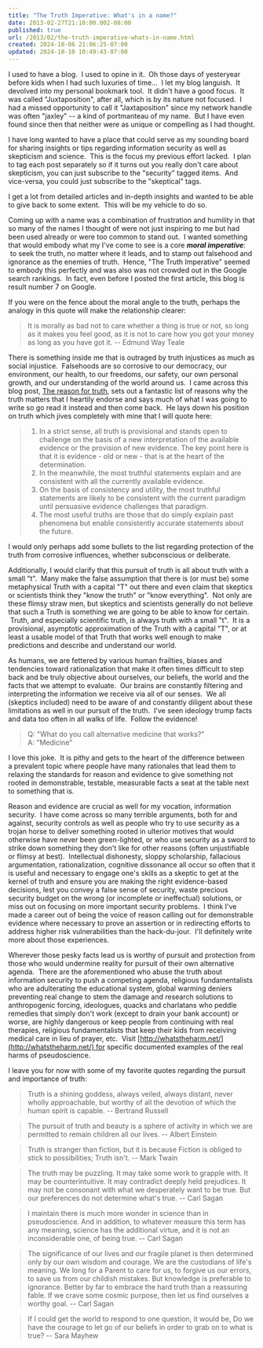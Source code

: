 ```yaml
---
title: "The Truth Imperative: What's in a name?"
date: 2013-02-27T21:10:00.002-08:00
published: true
url: /2013/02/the-truth-imperative-whats-in-name.html
created: 2024-10-06 21:06:25-07:00
updated: 2024-10-10 10:49:43-07:00
---
```


I used to have a blog.  I used to opine in it.  Oh those days of yesteryear before kids when I had such luxuries of time...  I let my blog languish.  It devolved into my personal bookmark tool.  It didn't have a good focus.  It was called "Juxtaposition", after all, which is by its nature not focused.  I had a missed opportunity to call it "Jaxtaposition" since my network handle was often "jaxley" -- a kind of portmanteau of my name.  But I have even found since then that neither were as unique or compelling as I had thought.  
  
I have long wanted to have a place that could serve as my sounding board for sharing insights or tips regarding information security as well as skepticism and science.  This is the focus my previous effort lacked.  I plan to tag each post separately so if it turns out you really don't care about skepticism, you can just subscribe to the "security" tagged items.  And vice-versa, you could just subscribe to the "skeptical" tags.  
  
I get a lot from detailed articles and in-depth insights and wanted to be able to give back to some extent.  This will be my vehicle to do so.  
  
Coming up with a name was a combination of frustration and humility in that so many of the names I thought of were not just inspiring to me but had been used already or were too common to stand out.  I wanted something that would embody what my I've come to see is a core _**moral imperative**_:  to seek the truth, no matter where it leads, and to stamp out falsehood and ignorance as the enemies of truth.  Hence, "The Truth Imperative" seemed to embody this perfectly and was also was not crowded out in the Google search rankings.  In fact, even before I posted the first article, this blog is result number 7 on Google.  
  
If you were on the fence about the moral angle to the truth, perhaps the analogy in this quote will make the relationship clearer:  

> It is morally as bad not to care whether a thing is true or not, so long as it makes you feel good, as it is not to care how you got your money as long as you have got it. -- Edmund Way Teale

There is something inside me that is outraged by truth injustices as much as social injustice.  Falsehoods are so corrosive to our democracy, our environment, our health, to our freedoms, our safety, our own personal growth, and our understanding of the world around us.  I came across this blog post, [The reason for truth](http://www.rogerdarlington.me.uk/truth.html), sets out a fantastic list of reasons why the truth matters that I heartily endorse and says much of what I was going to write so go read it instead and then come back.  He lays down his position on truth which jives completely with mine that I will quote here:  

> 1.  In a strict sense, all truth is provisional and stands open to challenge on the basis of a new interpretation of the available evidence or the provision of new evidence. The key point here is that it is evidence - old or new - that is at the heart of the determination.
> 2.  In the meanwhile, the most truthful statements explain and are consistent with all the currently available evidence.
> 3.  On the basis of consistency and utility, the most truthful statements are likely to be consistent with the current paradigm until persuasive evidence challenges that paradigm.
> 4.  The most useful truths are those that do simply explain past phenomena but enable consistently accurate statements about the future.

I would only perhaps add some bullets to the list regarding protection of the truth from corrosive influences, whether subconscious or deliberate.  
  
Additionally, I would clarify that this pursuit of truth is all about truth with a small "t".  Many make the false assumption that there is (or must be) some metaphysical Truth with a capital "T" out there and even claim that skeptics or scientists think they "know the truth" or "know everything".  Not only are these flimsy straw men, but skeptics and scientists generally do not believe that such a Truth is something we are going to be able to know for certain.  Truth, and especially scientific truth, is always truth with a small "t".  It is a provisional, asymptotic approximation of the Truth with a capital "T", or at least a usable model of that Truth that works well enough to make predictions and describe and understand our world.  
  
As humans, we are fettered by various human frailties, biases and tendencies toward rationalization that make it often times difficult to step back and be truly objective about ourselves, our beliefs, the world and the facts that we attempt to evaluate.  Our brains are constantly filtering and interpreting the information we receive via all of our senses.  We all (skeptics included) need to be aware of and constantly diligent about these limitations as well in our pursuit of the truth.  I've seen ideology trump facts and data too often in all walks of life.  Follow the evidence!  

> Q: "What do you call alternative medicine that works?"  
> A: "Medicine"

I love this joke.  It is pithy and gets to the heart of the difference between a prevalent topic where people have many rationales that lead them to relaxing the standards for reason and evidence to give something not rooted in demonstrable, testable, measurable facts a seat at the table next to something that is.  
  
Reason and evidence are crucial as well for my vocation, information security.  I have come across so many terrible arguments, both for and against, security controls as well as people who try to use security as a trojan horse to deliver something rooted in ulterior motives that would otherwise have never been green-lighted, or who use security as a sword to strike down something they don't like for other reasons (often unjustifiable or flimsy at best).  Intellectual dishonesty, sloppy scholarship, fallacious argumentation, rationalization, cognitive dissonance all occur so often that it is useful and necessary to engage one's skills as a skeptic to get at the kernel of truth and ensure you are making the right evidence-based decisions, lest you convey a false sense of security, waste precious security budget on the wrong (or incomplete or ineffectual) solutions, or miss out on focusing on more important security problems.  I think I've made a career out of being the voice of reason calling out for demonstrable evidence where necessary to prove an assertion or in redirecting efforts to address higher risk vulnerabilities than the hack-du-jour.  I'll definitely write more about those experiences.  
  
Wherever those pesky facts lead us is worthy of pursuit and protection from those who would undermine reality for pursuit of their own alternative agenda.  There are the aforementioned who abuse the truth about information security to push a competing agenda, religious fundamentalists who are adulterating the educational system, global warming deniers preventing real change to stem the damage and research solutions to anthropogenic forcing, ideologues, quacks and charlatans who peddle remedies that simply don't work (except to drain your bank account) or worse, are highly dangerous or keep people from continuing with real therapies, religious fundamentalists that keep their kids from receiving medical care in lieu of prayer, etc.  Visit [http://whatstheharm.net/](http://whatstheharm.net/) for specific documented examples of the real harms of pseudoscience.  
  
I leave you for now with some of my favorite quotes regarding the pursuit and importance of truth:  

> Truth is a shining goddess, always veiled, always distant, never wholly approachable, but worthy of all the devotion of which the human spirit is capable. -- Bertrand Russell

> The pursuit of truth and beauty is a sphere of activity in which we are permitted to remain children all our lives. -- Albert Einstein

> Truth is stranger than fiction, but it is because Fiction is obliged to stick to possibilities; Truth isn't. -- Mark Twain

> The truth may be puzzling. It may take some work to grapple with. It may be counterintuitive. It may contradict deeply held prejudices. It may not be consonant with what we desperately want to be true. But our preferences do not determine what's true. -- Carl Sagan

> I maintain there is much more wonder in science than in pseudoscience. And in addition, to whatever measure this term has any meaning, science has the additional virtue, and it is not an inconsiderable one, of being true. -- Carl Sagan

> The significance of our lives and our fragile planet is then determined only by our own wisdom and courage. We are the custodians of life's meaning. We long for a Parent to care for us, to forgive us our errors, to save us from our childish mistakes. But knowledge is preferable to ignorance. Better by far to embrace the hard truth than a reassuring fable. If we crave some cosmic purpose, then let us find ourselves a worthy goal. -- Carl Sagan

> If I could get the world to respond to one question, it would be, Do we have the courage to let go of our beliefs in order to grab on to what is true? -- Sara Mayhew